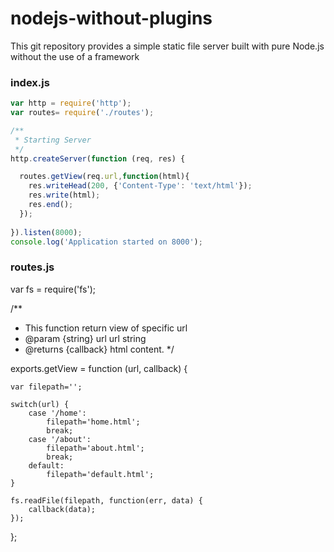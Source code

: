 # nodejs-without-plugins
This git repository provides a simple static file server built with pure Node.js without the use of a framework

### index.js ###
```javascript
var http = require('http');
var routes= require('./routes');

/**
 * Starting Server 
 */
http.createServer(function (req, res) {

  routes.getView(req.url,function(html){
    res.writeHead(200, {'Content-Type': 'text/html'});
    res.write(html);
    res.end();
  });
  
}).listen(8000);
console.log('Application started on 8000');
```

### routes.js ###
var fs = require('fs');

/**
 * This function return view of specific url
 * @param {string} url url string
 * @returns {callback} html content.
 */

exports.getView = function (url, callback) {

    var filepath='';

    switch(url) {
        case '/home':
            filepath='home.html';
            break;
        case '/about':
            filepath='about.html';
            break;
        default:
            filepath='default.html';
    }
   
    fs.readFile(filepath, function(err, data) {
        callback(data);
    });
};
